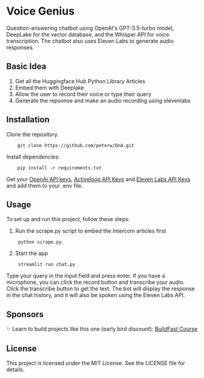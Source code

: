 # Voice Genius
Question-answering chatbot using OpenAI's GPT-3.5-turbo model, DeepLake for the vector database, and the Whisper API for voice transcription. The chatbot also uses Eleven Labs to generate audio responses.

## Basic Idea
1. Get all the Huggingface Hub Python Library Articles 
2. Embed them with Deeplake 
3. Allow the user to record their voice or type their query
4. Generate the repsonse and make an audio recording using elevenlabs


## Installation
Clone the repository.

        git clone https://github.com/peterw/QnA.git

Install dependencies:

        pip install -r requirements.txt


Get your  [OpenAi API keys](https://platform.openai.com/account/api-keys), [Activeloop APi Keys](https://app.activeloop.ai/profile/kenyanroot/apitoken) and [Eleven Labs API Keys](https://beta.elevenlabs.io/speech-synthesis) and add them to your .env file.

## Usage
To set up and run this project, follow these steps:

1. Run the scrape.py script to embed the Intercom articles first

        python scrape.py

2. Start the app 

        streamlit run chat.py

Type your query in the input field and press enter.
If you have a microphone, you can click the record button and transcribe your audio. Click the transcribe button to get the text.
The bot will display the response in the chat history, and it will also be spoken using the Eleven Labs API.

## Sponsors
✨ Learn to build projects like this one (early bird discount): [BuildFast Course ](https://www.buildfastcourse.com/)

## License
This project is licensed under the MIT License. See the LICENSE file for details.

